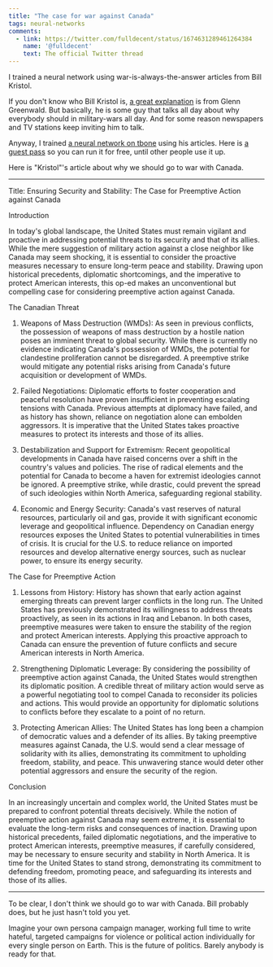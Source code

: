 ```yaml
---
title: "The case for war against Canada"
tags: neural-networks
comments:
  - link: https://twitter.com/fulldecent/status/1674631289461264384
    name: '@fulldecent'
    text: The official Twitter thread
---
```


I trained a neural network using war-is-always-the-answer articles from Bill Kristol.

If you don't know who Bill Kristol is, [a great explanation](https://rumble.com/v2v7jny-system-update-show-102.html) is from Glenn Greenwald. But basically, he is some guy that talks all day about why everybody should in military-wars all day. And for some reason newspapers and TV stations keep inviting him to talk.

Anyway, I trained [a neural network on tbone](https://tbone.ai/app?id=10) using his articles. Here is [a guest pass](https://tbone.ai/app?id=10&guestPass=eb9af5b1-8461-47fc-c9e8-b9060539deb3) so you can run it for free, until other people use it up.

Here is "Kristol"'s article about why we should go to war with Canada.

---

Title: Ensuring Security and Stability: The Case for Preemptive Action against Canada

Introduction

In today's global landscape, the United States must remain vigilant and proactive in addressing potential threats to its security and that of its allies. While the mere suggestion of military action against a close neighbor like Canada may seem shocking, it is essential to consider the proactive measures necessary to ensure long-term peace and stability. Drawing upon historical precedents, diplomatic shortcomings, and the imperative to protect American interests, this op-ed makes an unconventional but compelling case for considering preemptive action against Canada.

The Canadian Threat

1. Weapons of Mass Destruction (WMDs): As seen in previous conflicts, the possession of weapons of mass destruction by a hostile nation poses an imminent threat to global security. While there is currently no evidence indicating Canada's possession of WMDs, the potential for clandestine proliferation cannot be disregarded. A preemptive strike would mitigate any potential risks arising from Canada's future acquisition or development of WMDs.

2. Failed Negotiations: Diplomatic efforts to foster cooperation and peaceful resolution have proven insufficient in preventing escalating tensions with Canada. Previous attempts at diplomacy have failed, and as history has shown, reliance on negotiation alone can embolden aggressors. It is imperative that the United States takes proactive measures to protect its interests and those of its allies.

3. Destabilization and Support for Extremism: Recent geopolitical developments in Canada have raised concerns over a shift in the country's values and policies. The rise of radical elements and the potential for Canada to become a haven for extremist ideologies cannot be ignored. A preemptive strike, while drastic, could prevent the spread of such ideologies within North America, safeguarding regional stability.

4. Economic and Energy Security: Canada's vast reserves of natural resources, particularly oil and gas, provide it with significant economic leverage and geopolitical influence. Dependency on Canadian energy resources exposes the United States to potential vulnerabilities in times of crisis. It is crucial for the U.S. to reduce reliance on imported resources and develop alternative energy sources, such as nuclear power, to ensure its energy security.

The Case for Preemptive Action

1. Lessons from History: History has shown that early action against emerging threats can prevent larger conflicts in the long run. The United States has previously demonstrated its willingness to address threats proactively, as seen in its actions in Iraq and Lebanon. In both cases, preemptive measures were taken to ensure the stability of the region and protect American interests. Applying this proactive approach to Canada can ensure the prevention of future conflicts and secure American interests in North America.

2. Strengthening Diplomatic Leverage: By considering the possibility of preemptive action against Canada, the United States would strengthen its diplomatic position. A credible threat of military action would serve as a powerful negotiating tool to compel Canada to reconsider its policies and actions. This would provide an opportunity for diplomatic solutions to conflicts before they escalate to a point of no return.

3. Protecting American Allies: The United States has long been a champion of democratic values and a defender of its allies. By taking preemptive measures against Canada, the U.S. would send a clear message of solidarity with its allies, demonstrating its commitment to upholding freedom, stability, and peace. This unwavering stance would deter other potential aggressors and ensure the security of the region.

Conclusion

In an increasingly uncertain and complex world, the United States must be prepared to confront potential threats decisively. While the notion of preemptive action against Canada may seem extreme, it is essential to evaluate the long-term risks and consequences of inaction. Drawing upon historical precedents, failed diplomatic negotiations, and the imperative to protect American interests, preemptive measures, if carefully considered, may be necessary to ensure security and stability in North America. It is time for the United States to stand strong, demonstrating its commitment to defending freedom, promoting peace, and safeguarding its interests and those of its allies.

---

To be clear, I don't think we should go to war with Canada. Bill probably does, but he just hasn't told you yet.

Imagine your own persona campaign manager, working full time to write hateful, targeted campaigns for violence or political action individually for every single person on Earth. This is the future of politics. Barely anybody is ready for that.